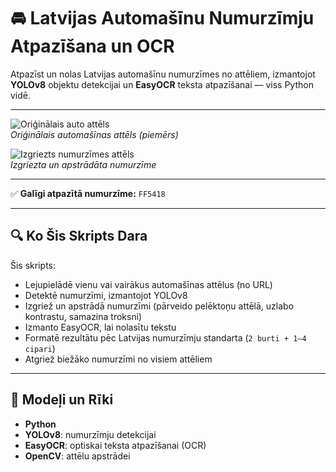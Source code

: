 # 🚘 Latvijas Automašīnu Numurzīmju Atpazīšana un OCR

Atpazīst un nolas Latvijas automašīnu numurzīmes no attēliem, izmantojot **YOLOv8** objektu detekcijai un **EasyOCR** teksta atpazīšanai — viss Python vidē.

---

![Oriģinālais auto attēls](car.jpg)  
*Oriģinālais automašīnas attēls (piemērs)*

![Izgriezts numurzīmes attēls](cropped_plate.jpg)  
*Izgriezta un apstrādāta numurzīme*

---

✅ **Galīgi atpazītā numurzīme:** `FF5418`

---

## 🔍 Ko Šis Skripts Dara

Šis skripts:

- Lejupielādē vienu vai vairākus automašīnas attēlus (no URL)
- Detektē numurzīmi, izmantojot YOLOv8
- Izgriež un apstrādā numurzīmi (pārveido pelēktoņu attēlā, uzlabo kontrastu, samazina troksni)
- Izmanto EasyOCR, lai nolasītu tekstu
- Formatē rezultātu pēc Latvijas numurzīmju standarta (`2 burti + 1–4 cipari`)
- Atgriež biežāko numurzīmi no visiem attēliem

---

## 🔧 Modeļi un Rīki

- **Python**
- **YOLOv8**: numurzīmju detekcijai
- **EasyOCR**: optiskai teksta atpazīšanai (OCR)
- **OpenCV**: attēlu apstrādei
